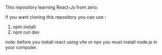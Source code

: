 This repository learning React-Js from zero.

if you want cloning this repository you can use :
1. npm install
2. npm run dev

note: before you install react using vite or npx you must install node.js in your computer.

